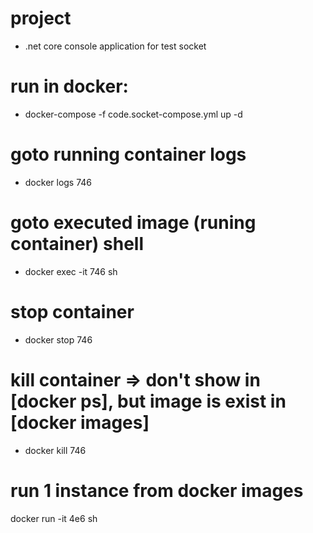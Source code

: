 # project
- .net core console application for test socket

# run in docker:
- docker-compose -f code.socket-compose.yml up -d

# goto running container logs
- docker logs 746

# goto executed image (runing container) shell
- docker exec -it 746 sh

# stop container
- docker stop 746

# kill container => don't show in [docker ps], but image is exist in [docker images]
- docker kill 746

# run 1 instance from docker images
docker run -it 4e6 sh
